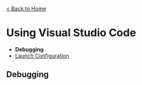[< Back to Home](../)
# Using Visual Studio Code

* **Debugging**
* [Launch Configuration](./launch-configuration.md)

## Debugging
